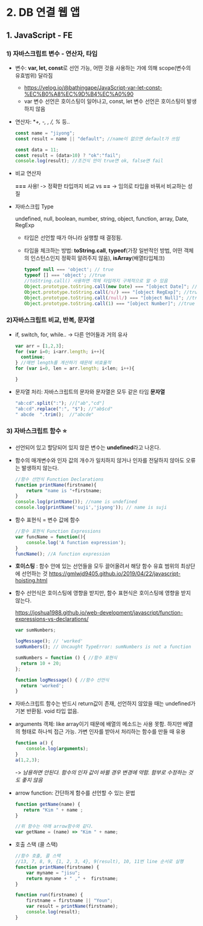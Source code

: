 # 2. DB 연결 웹 앱

## 1. JavaScript - FE

### 1) 자바스크립트 변수 - 연산자, 타입

* 변수: **var, let, const**로 선언 가능, 어떤 것을 사용하는 가에 의해 scope(변수의 유효범위) 달라짐
  * https://velog.io/@bathingape/JavaScript-var-let-const-%EC%B0%A8%EC%9D%B4%EC%A0%90
  * var 변수 선언은 호이스팅이 일어나고, const, let 변수 선언은 호이스팅이 발생하지 않음

* 연산자: **+, -, *, /, %** 등..

  ```javascript
  const name = "jiyong";
  const result = name || "default"; //name이 없으면 default가 쓰임
  ```

  ```javascript
  const data = 11;
  const result = (data>10) ? "ok":"fail";
  console.log(result); //조건식 안이 true면 ok, false면 fail
  ```

* 비교 연산자

  **===** 사용! -> 정확한 타입까지 비교 vs **==** -> 임의로 타입을 바꿔서 비교하는 성질

* 자바스크립 Type

  undefined, null, boolean, number, string, object, function, array, Date, RegExp

  * 타입은 선언할 때가 아니라 실행할 때 결정됨.

  * 타입을 체크하는 방법: **toString.call**, **typeof**(가장 일반적인 방법, 어떤 객체의 인스턴스인지 정확히 알려주지 않음), **isArray**(배열타입체크)

    ```javascript
    typeof null === 'object'; // true
    typeof [] === 'object'; //true
    //toString.call() 사용하면 객체 타입까지 구체적으로 알 수 있음
    Object.prototype.toString.call(new Date) === "[object Date]"; //true
    Object.prototype.toString.call(/s/) === "[object RegExp]"; //true
    Object.prototype.toString.call(/null/) === "[object Null]"; //true
    Object.prototype.toString.call(1) === "[object Number]"; //true
    ```



### 2)자바스크립트 비교, 반복, 문자열

* if, switch, for, while.. -> 다른 언어들과 거의 유사

  ```javascript
  var arr = [1,2,3];
  for (var i=0; i<arr.length; i++){
  	continue;
  } //매번 length를 계산하기 때문에 비효율적
  for (var i=0, len = arr.length; i<len; i++){
  
  }
  ```

* 문자열 처리: 자바스크립트의 문자와 문자열은 모두 같은 타임 **문자열**

  ```javascript
  "ab:cd".split(":"); //["ab","cd"]
  "ab:cd".replace(":", "$"); //"ab$cd"
  " abcde  ".trim();  //"abcde"
  ```

  

### 3) 자바스크립트 함수 ⭐

* 선언되어 있고 할당되어 있지 않은 변수는 **undefined**라고 나온다.

* 함수의 매개변수와 인자 값의 개수가 일치하지 않거나 인자를 전달하지 않아도 오류는 발생하지 않는다.

  ```javascript
  //함수 선언식 Function Declarations
  function printName(firstname){
      return "name is "+firstname;
  }
  console.log(printName()); //name is undefined
  console.log(printName('suji','jiyong')); // name is suji
  ```

* 함수 표현식 = 변수 값에 함수 

  ```javascript
  //함수 표현식 Function Expressions
  var funcName = function(){
      console.log('A function expression');
  }
  funcName(); //A function expression
  ```

  

* **호이스팅** : 함수 안에 있는 선언들을 모두 끌어올려서 해당 함수 유효 범위의 최상단에 선언하는 것
  https://gmlwjd9405.github.io/2019/04/22/javascript-hoisting.html

* 함수 선언식은 호이스팅에 영향을 받지만, 함수 표현식은 호이스팅에 영향을 받지 않는다.

  https://joshua1988.github.io/web-development/javascript/function-expressions-vs-declarations/

  ```javascript
  var sumNumbers;
  
  logMessage(); // 'worked'
  sumNumbers(); // Uncaught TypeError: sumNumbers is not a function
  
  sumNumbers = function () { //함수 표현식
    return 10 + 20;
  };
  
  function logMessage() { //함수 선언식
    return 'worked';
  }
  ```

* 자바스크립트 함수는 반드시 return값이 존재, 선언하지 않았을 때는 undefined가 기본 반환됨. void 타입 없음.

* arguments 객체: like array이기 때문에 배열의 메소드는 사용 못함. 하지만 배열의 형태로 하나씩 접근 가능. 가변 인자를 받아서 처리하는 함수를 만들 때 유용

  ```javascript
  function a() {
      console.log(arguments);
  }
  a(1,2,3);
  ```

  -> *남용하면 안된다. 함수의 인자 값이 바뀔 경우 변경에 약함. 함부로 수정하는 것도 좋지 않음*

* arrow function: 간단하게 함수를 선언할 수 있는 문법

  ```javascript
  function getName(name) {
     return "Kim " + name ;
  }
  
  //위 함수는 아래 arrow함수와 같다.
  var getName = (name) => "Kim " + name;
  ```

* 호출 스택 (콜 스택)

  ```javascript
  //함수 호출, 콜 스택
  //13, 7, 8, 9, {1, 2, 3, 4}, 9(result), 10, 11번 line 순서로 실행
  function printName(firstname) {
      var myname = "jisu";
      return myname + " ," +  firstname;
  }
  
  function run(firstname) {
      firstname = firstname || "Youn";
      var result = printName(firstname);
      console.log(result);
  }
  ```

  
